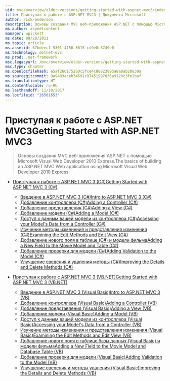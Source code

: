 ```yaml
---
uid: mvc/overview/older-versions/getting-started-with-aspnet-mvc3/index
title: Приступая к работе с ASP.NET MVC3 | Документы Microsoft
author: rick-anderson
description: Основы создания MVC веб-приложения ASP.NET с помощью Microsoft Visual Web Developer 2010 Express.
ms.author: aspnetcontent
manager: wpickett
ms.date: 09/28/2011
ms.topic: article
ms.assetid: 67bdeec1-5301-4756-8615-cd9e8c5749e0
ms.technology: dotnet-mvc
ms.prod: .net-framework
msc.legacyurl: /mvc/overview/older-versions/getting-started-with-aspnet-mvc3
msc.type: chapter
ms.openlocfilehash: e5af266175260c5fce4c88823895a8a8ab28830a
ms.sourcegitcommit: 9a9483aceb34591c97451997036a9120c3fe2baf
ms.translationtype: HT
ms.contentlocale: ru-RU
ms.lasthandoff: 11/10/2017
ms.locfileid: "26501653"
---
```

<a name="getting-started-with-aspnet-mvc3"></a><span data-ttu-id="44278-103">Приступая к работе с ASP.NET MVC3</span><span class="sxs-lookup"><span data-stu-id="44278-103">Getting Started with ASP.NET MVC3</span></span>
====================
> <span data-ttu-id="44278-104">Основы создания MVC веб-приложения ASP.NET с помощью Microsoft Visual Web Developer 2010 Express.</span><span class="sxs-lookup"><span data-stu-id="44278-104">The basics of building an ASP.NET MVC Web application using Microsoft Visual Web Developer 2010 Express.</span></span>


- [<span data-ttu-id="44278-105">Приступая к работе с ASP.NET MVC 3 (C#)</span><span class="sxs-lookup"><span data-stu-id="44278-105">Getting Started with ASP.NET MVC 3 (C#)</span></span>](cs/index.md)

    - [<span data-ttu-id="44278-106">Введение в ASP.NET MVC 3 (C#)</span><span class="sxs-lookup"><span data-stu-id="44278-106">Intro to ASP.NET MVC 3 (C#)</span></span>](cs/intro-to-aspnet-mvc-3.md)
    - [<span data-ttu-id="44278-107">Добавление контроллера (C#)</span><span class="sxs-lookup"><span data-stu-id="44278-107">Adding a Controller (C#)</span></span>](cs/adding-a-controller.md)
    - [<span data-ttu-id="44278-108">Добавление представления (C#)</span><span class="sxs-lookup"><span data-stu-id="44278-108">Adding a View (C#)</span></span>](cs/adding-a-view.md)
    - [<span data-ttu-id="44278-109">Добавление модели (C#)</span><span class="sxs-lookup"><span data-stu-id="44278-109">Adding a Model (C#)</span></span>](cs/adding-a-model.md)
    - [<span data-ttu-id="44278-110">Доступ к данным вашей модели из контроллера (C#)</span><span class="sxs-lookup"><span data-stu-id="44278-110">Accessing your Model's Data from a Controller (C#)</span></span>](cs/accessing-your-models-data-from-a-controller.md)
    - [<span data-ttu-id="44278-111">Изучение методы изменения и представления изменения (C#)</span><span class="sxs-lookup"><span data-stu-id="44278-111">Examining the Edit Methods and Edit View (C#)</span></span>](cs/examining-the-edit-methods-and-edit-view.md)
    - [<span data-ttu-id="44278-112">Добавление нового поля в таблице (C#) и модели фильма</span><span class="sxs-lookup"><span data-stu-id="44278-112">Adding a New Field to the Movie Model and Table (C#)</span></span>](cs/adding-a-new-field.md)
    - [<span data-ttu-id="44278-113">Добавление проверки для модели (C#)</span><span class="sxs-lookup"><span data-stu-id="44278-113">Adding Validation to the Model (C#)</span></span>](cs/adding-validation-to-the-model.md)
    - [<span data-ttu-id="44278-114">Улучшение сведения и удаления методы (C#)</span><span class="sxs-lookup"><span data-stu-id="44278-114">Improving the Details and Delete Methods (C#)</span></span>](cs/improving-the-details-and-delete-methods.md)
- [<span data-ttu-id="44278-115">Приступая к работе с ASP.NET MVC 3 (VB.NET)</span><span class="sxs-lookup"><span data-stu-id="44278-115">Getting Started with ASP.NET MVC 3 (VB.NET)</span></span>](vb/index.md)

    - [<span data-ttu-id="44278-116">Введение в ASP.NET MVC 3 (Visual Basic)</span><span class="sxs-lookup"><span data-stu-id="44278-116">Intro to ASP.NET MVC 3 (VB)</span></span>](vb/intro-to-aspnet-mvc-3.md)
    - [<span data-ttu-id="44278-117">Добавление контроллера (Visual Basic)</span><span class="sxs-lookup"><span data-stu-id="44278-117">Adding a Controller (VB)</span></span>](vb/adding-a-controller.md)
    - [<span data-ttu-id="44278-118">Добавление представления (Visual Basic)</span><span class="sxs-lookup"><span data-stu-id="44278-118">Adding a View (VB)</span></span>](vb/adding-a-view.md)
    - [<span data-ttu-id="44278-119">Добавление модели (Visual Basic)</span><span class="sxs-lookup"><span data-stu-id="44278-119">Adding a Model (VB)</span></span>](vb/adding-a-model.md)
    - [<span data-ttu-id="44278-120">Доступ к данным вашей модели из контроллера (Visual Basic)</span><span class="sxs-lookup"><span data-stu-id="44278-120">Accessing your Model's Data from a Controller (VB)</span></span>](vb/accessing-your-models-data-from-a-controller.md)
    - [<span data-ttu-id="44278-121">Изучение методы изменения и представления изменения (Visual Basic)</span><span class="sxs-lookup"><span data-stu-id="44278-121">Examining the Edit Methods and Edit View (VB)</span></span>](vb/examining-the-edit-methods-and-edit-view.md)
    - [<span data-ttu-id="44278-122">Добавление нового поля в таблице базы данных (Visual Basic) и модели фильма</span><span class="sxs-lookup"><span data-stu-id="44278-122">Adding a New Field to the Movie Model and Database Table (VB)</span></span>](vb/adding-a-new-field.md)
    - [<span data-ttu-id="44278-123">Добавление проверки для модели (Visual Basic)</span><span class="sxs-lookup"><span data-stu-id="44278-123">Adding Validation to the Model (VB)</span></span>](vb/adding-validation-to-the-model.md)
    - [<span data-ttu-id="44278-124">Улучшение сведения и методы удаления (Visual Basic)</span><span class="sxs-lookup"><span data-stu-id="44278-124">Improving the Details and Delete Methods (VB)</span></span>](vb/improving-the-details-and-delete-methods.md)
